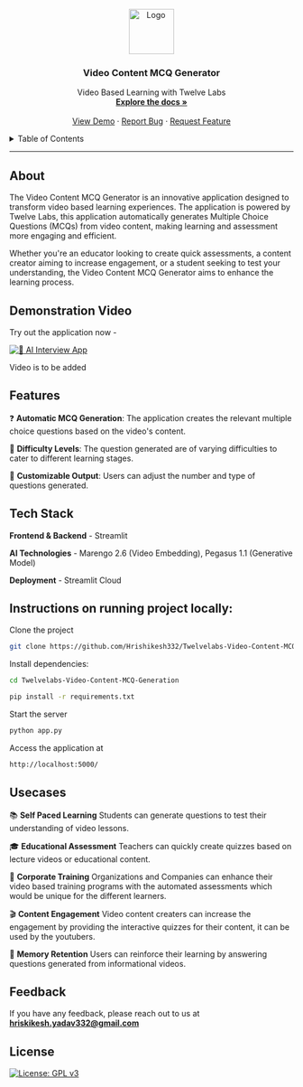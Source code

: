 <br />
<div align="center">
  <a href="https://github.com/Hrishikesh332/Twelvelabs-Video-Content-MCQ-Generation">
    <img src="https://github.com/Hrishikesh332/Twelvelabs-Video-Content-MCQ-Generation/blob/main/src/logo-mcq-generator.jpg" alt="Logo" width="80" height="80">
  </a>
  <h3 align="center">Video Content MCQ Generator</h3>
  <p align="center">
    Video Based Learning with Twelve Labs
    <br />
    <a href="https://github.com/Hrishikesh332/Twelvelabs-Video-Content-MCQ-Generation"><strong>Explore the docs »</strong></a>
    <br />
    <br />
    <a href="https://github.com/Hrishikesh332/Twelvelabs-Video-Content-MCQ-Generation">View Demo</a>
    ·
    <a href="https://github.com/Hrishikesh332/Twelvelabs-Video-Content-MCQ-Generation/issues">Report Bug</a>
    ·
    <a href="https://github.com/Hrishikesh332/Twelvelabs-Video-Content-MCQ-Generation/issues">Request Feature</a>
  </p>
</div>



<details>
  <summary>Table of Contents</summary>
  <ol>
    <li><a href="#About">About</a></li>
    <li><a href="#Features">Features</a></li>
    <li><a href="#Tech-Stack">Tech Stack</a></li>
    <li><a href="#Instructions-on-running-project-locally">Instructions on running project locally</a></li>
        <li><a href="#Usecases">Usecase</a></li>
    <li><a href="#Feedback">Feedback</a></li>
  </ol>
</details>

------

## About

The Video Content MCQ Generator is an innovative application designed to transform video based learning experiences. The application is powered by Twelve Labs, this application automatically generates Multiple Choice Questions (MCQs) from video content, making learning and assessment more engaging and efficient.

Whether you're an educator looking to create quick assessments, a content creator aiming to increase engagement, or a student seeking to test your understanding, the Video Content MCQ Generator aims to enhance the learning process.


## Demonstration Video

Try out the application now -

[![📝 AI Interview App](https://img.shields.io/badge/Video_Content_MCQ_Generator-📝_Launch_the_App-4CAF50?style=for-the-badge)](https://video-mcq-generator.streamlit.app/)


Video is to be added

## Features

❓ **Automatic MCQ Generation**: The application creates the relevant multiple choice questions based on the video's content.

🎯 **Difficulty Levels**: The question generated are of varying difficulties to cater to different learning stages.

📝️ **Customizable Output**: Users can adjust the number and type of questions generated.

## Tech Stack

**Frontend & Backend** - Streamlit

**AI Technologies** - Marengo 2.6 (Video Embedding), Pegasus 1.1 (Generative Model)
 
**Deployment** - Streamlit Cloud
 
 ## Instructions on running project locally:

Clone the project

```bash
git clone https://github.com/Hrishikesh332/Twelvelabs-Video-Content-MCQ-Generation.git
```

Install dependencies:

```bash
cd Twelvelabs-Video-Content-MCQ-Generation

pip install -r requirements.txt
```


Start the server

```bash
python app.py
```

Access the application at

```bash
http://localhost:5000/
```


## Usecases

📚️ **Self Paced Learning** Students can generate questions to test their understanding of video lessons.

🎓 **Educational Assessment** Teachers can quickly create quizzes based on lecture videos or educational content.

🏢️ **Corporate Training** Organizations and Companies can enhance their video based training programs with the automated assessments which would be unique for the different learners.

🎬 **Content Engagement** Video content creaters can increase the engagement by providing the interactive quizzes for their content, it can be used by the youtubers.


🧠 **Memory Retention** Users can reinforce their learning by answering questions generated from informational videos.


## Feedback

If you have any feedback, please reach out to us at **hriskikesh.yadav332@gmail.com**


## License

[![License: GPL v3](https://img.shields.io/badge/License-GPLv3-blue.svg)](https://www.gnu.org/licenses/gpl-3.0)

